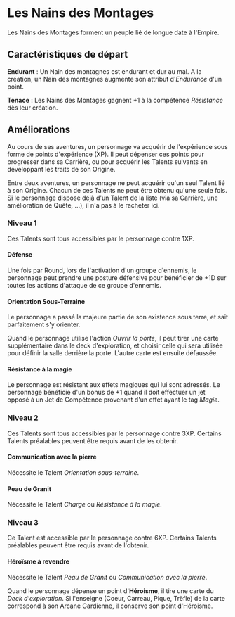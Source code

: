 # Les Nains des Montages

Les Nains des Montages forment un peuple lié de longue date à l'Empire.

## Caractéristiques de départ

**Endurant** : Un Nain des montagnes est endurant et dur au mal. A la création, un Nain des montagnes augmente son attribut d'_Endurance_ d'un point.

**Tenace** : Les Nains des Montages gagnent +1 à la compétence _Résistance_ dès leur création.

## Améliorations

Au cours de ses aventures, un personnage va acquérir de l'expérience sous forme de points d'expérience (XP). Il peut dépenser ces points pour progresser dans sa Carrière, ou pour acquérir les Talents suivants en développant les traits de son Origine.

Entre deux aventures, un personnage ne peut acquérir qu'un seul Talent lié à son Origine. Chacun de ces Talents ne peut être obtenu qu'une seule fois. Si le personnage dispose déjà d'un Talent de la liste (via sa Carrière, une amélioration de Quête, ...), il n'a pas à le racheter ici.

### Niveau 1

Ces Talents sont tous accessibles par le personnage contre 1XP.

#### Défense

Une fois par Round, lors de l'activation d'un groupe d'ennemis, le personnage peut prendre une posture défensive pour bénéficier de +1D sur toutes les actions d'attaque de ce groupe d'ennemis.

#### Orientation Sous-Terraine

Le personnage a passé la majeure partie de son existence sous terre, et sait parfaitement s'y orienter.

Quand le personnage utilise l'action _Ouvrir la porte_, il peut tirer une carte supplémentaire dans le deck d'exploration, et choisir celle qui sera utilisée pour définir la salle derrière la porte. L'autre carte est ensuite défaussée.

#### Résistance à la magie

Le personnage est résistant aux effets magiques qui lui sont adressés. Le personnage bénéficie d'un bonus de +1 quand il doit effectuer un jet opposé à un Jet de Compétence provenant d'un effet ayant le tag _Magie_.

### Niveau 2

Ces Talents sont tous accessibles par le personnage contre 3XP. Certains Talents préalables peuvent être requis avant de les obtenir.

#### Communication avec la pierre

Nécessite le Talent _Orientation sous-terraine_.

#### Peau de Granit

Nécessite le Talent _Charge_ ou _Résistance à la magie_.

### Niveau 3

Ce Talent est accessible par le personnage contre 6XP. Certains Talents préalables peuvent être requis avant de l'obtenir.

#### Héroïsme à revendre

Nécessite le Talent _Peau de Granit_ ou _Communication avec la pierre_.

Quand le personnage dépense un point d'**Héroisme**, il tire une carte du _Deck d'exploration_. Si l'enseigne (Coeur, Carreau, Pique, Trèfle) de la carte correspond à son Arcane Gardienne, il conserve son point d'Héroisme.
